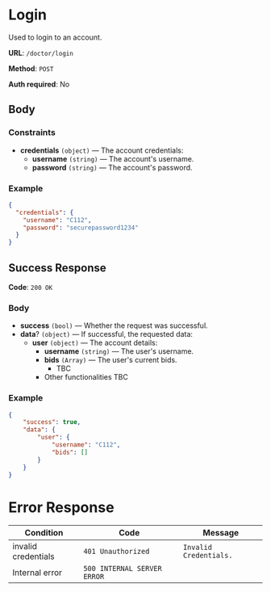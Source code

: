 # Login

Used to login to an account.

**URL**: `/doctor/login`

**Method**: `POST`

**Auth required**: No

## Body

### Constraints

- **credentials** `(object)` &mdash; The account credentials:
  - **username** `(string)` &mdash; The account's username.
  - **password** `(string)` &mdash; The account's password.

### Example

```json
{
  "credentials": {
    "username": "C112",
    "password": "securepassword1234"
  }
}
```

## Success Response

**Code**: `200 OK`

### Body

- **success** `(bool)` &mdash; Whether the request was successful.
- **data**? `(object)` &mdash; If successful, the requested data:
  - **user** `(object)` &mdash; The account details:
    - **username** `(string)` &mdash; The user's username.
    - **bids** `(Array)` &mdash; The user's current bids.
      - TBC
    - Other functionalities TBC


### Example

```json
{
    "success": true,
    "data": {
        "user": {
            "username": "C112",
            "bids": []
        }
    }
}
```

# Error Response

| **Condition**                  | **Code**                    | **Message**                    |
| ------------------------------ | --------------------------- | ------------------------------ |
| invalid credentials            | `401 Unauthorized`          | `Invalid Credentials.`         |
| Internal error                 | `500 INTERNAL SERVER ERROR` |                                |
